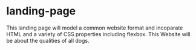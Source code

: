# landing-page
This landing page will model a common website format and incoparate HTML and 
a variety of CSS properties including flexbox.
This Website will be about the qualities of all dogs.

